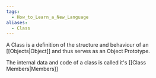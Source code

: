 ```yaml
---
tags:
  - How_to_Learn_a_New_Language
aliases:
  - Class
---
```

A Class is a definition of the structure and behaviour of an [[Objects|Object]] and thus serves as an Object Prototype.

The internal data and code of a class is called it's [[Class Members|Members]]
